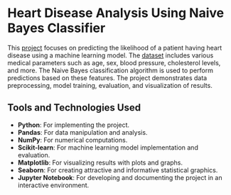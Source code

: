 # Heart Disease Analysis Using Naive Bayes Classifier

This [project](https://github.com/nasim-raj-laskar/pyth-30/blob/main/Python%2030/Heart-Disease-Detection/heart-disease-prediction.ipynb) focuses on predicting the likelihood of a patient having heart disease using a machine learning model. The [dataset](https://github.com/nasim-raj-laskar/pyth-30/blob/main/Python%2030/Heart-Disease-Detection/datasets/heart.csv) includes various medical parameters such as age, sex, blood pressure, cholesterol levels, and more. The Naive Bayes classification algorithm is used to perform predictions based on these features. The project demonstrates data preprocessing, model training, evaluation, and visualization of results.

## Tools and Technologies Used
- **Python**: For implementing the project.
- **Pandas**: For data manipulation and analysis.
- **NumPy**: For numerical computations.
- **Scikit-learn**: For machine learning model implementation and evaluation.
- **Matplotlib**: For visualizing results with plots and graphs.
- **Seaborn**: For creating attractive and informative statistical graphics.
- **Jupyter Notebook**: For developing and documenting the project in an interactive environment.

